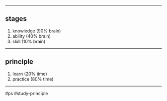 
---
## stages

1. knowledge (90% brain)
2. ability (40% brain)
3. skill (10% brain)

---
## principle

1. learn (20% time)
2. practice (80% time)

___
#ps #study-principle